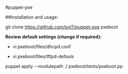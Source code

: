 #puppet-pxe

##Installation and usage:

git clone https://github.com/pvl7/puppet-pxe pxeboot

**Review default settings (change if required):**

* vi pxeboot/files/dhcpd.conf

* vi pxeboot/files/tftpd-defauls


puppet apply --modulepath ./ pxeboot/tests/pxeboot.pp
